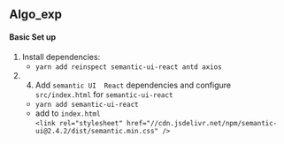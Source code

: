 ## Algo_exp

#### Basic Set up
1) Install dependencies:
    - `yarn add reinspect semantic-ui-react antd axios`
3) 4) Add `semantic UI  React` dependencies and configure `src/index.html` for `semantic-ui-react`
    - `yarn add semantic-ui-react`
    - add to `index.html`  
        `<link rel="stylesheet" href="//cdn.jsdelivr.net/npm/semantic-ui@2.4.2/dist/semantic.min.css" />`    